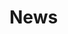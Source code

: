 # <i class="fas fa-rss "></i> News

<head>
	<title>Events</title>
	<style>
		ul.events {
			list-style-type: none;
			padding: 0;
			margin: 0;
			width: auto; 
			height: 180px; 
			overflow: auto; 
			background-color: #F7F7F7;
	
			li:before {
				content: attr(data-date) " : ";
				font-weight: bold;
				display: inline-block;
			}
		}
	</style>
</head>
<body>
	<ul class="events">
		<li data-date="2023/10">One journal paper is accepted by <i>Computerized Medical Imaging and Graphics</i> (IF:7.4).</li>
		<li data-date="2022/11">🎉 Our <a href="/#c-computational-biology-and-bioinformatics">collaborative research</a> is reported by <a href="https://eng.ox.ac.uk/case-studies/artificial-intelligence-and-big-data-help-rapid-screening-antibodies">eng.ox.ac.uk</a> and in the <a href="https://www.linkedin.com/posts/engineering-science-university-of-oxford_nearly-two-and-a-half-years-into-the-covid-activity-6996775726351818752-AjOr">LinkedIn</a>!</li>
		<li data-date="2023-10-25">🎉 Our <a href="/#c-computational-biology-and-bioinformatics">collaborative research</a> is translated and reported by media <a href="https://mp.weixin.qq.com/s/fDeRXs8Cq0L_LzYvZlI1iA">iNature</a> and <a href="http://news.nankai.edu.cn/ywsd/system/2022/10/12/030053111.shtml">南开新闻 (news.nankai.edu.cn)</a>!</li>
	</ul>
</body>

<ul style="width: auto; height: 180px; overflow: auto; background-color: #F7F7F7">
	<li>[2023.01]: One journal paper is accepted by <i>Computerized Medical Imaging and Graphics</i> (IF:7.4).
	</li>
	<li>[2022.11]: 🎉 Our <a href="/#c-computational-biology-and-bioinformatics">collaborative research</a> is reported by <a href="https://eng.ox.ac.uk/case-studies/artificial-intelligence-and-big-data-help-rapid-screening-antibodies">eng.ox.ac.uk</a> and in the <a href="https://www.linkedin.com/posts/engineering-science-university-of-oxford_nearly-two-and-a-half-years-into-the-covid-activity-6996775726351818752-AjOr">LinkedIn</a>!
	</li>
	<li>[2022.10]: 🎉 Our <a href="/#c-computational-biology-and-bioinformatics">collaborative research</a> is translated and reported by media <a href="https://mp.weixin.qq.com/s/fDeRXs8Cq0L_LzYvZlI1iA">iNature</a> and <a href="http://news.nankai.edu.cn/ywsd/system/2022/10/12/030053111.shtml">南开新闻 (news.nankai.edu.cn)</a>!
	</li>
	<li>[2022.09]: One journal paper is accepted by <i>Cell Research </i> (IF:46.3) with the released <a href="https://github.com/jianqingzheng/XBCR-net"><img src="https://img.shields.io/github/stars/jianqingzheng/XBCR-net?style=social&label=Code+★" /></a> and <a href="https://colab.research.google.com/github/jianqingzheng/XBCR-net/blob/main/XBCR_net.ipynb"><img src="https://colab.research.google.com/assets/colab-badge.svg" /></a>.
	</li>
	<li>[2022.07]: A 20-min oral presentation entitled <a href="https://link.springer.com/chapter/10.1007/978-3-031-12053-4_6">"Recursive Deformable Image Registration Network with Mutual Attention"</a> is given at MIUA 2022 in Cambridge.
	</li>
	<li>[2022.06]: One conference paper is accepted by <i>MICCAI 2022</i>.
	</li>
	<li>[2022.05]: Two conference papers are accepted by <i>MIUA 2022</i>, one oral presentation and one poster session.
	</li>
</ul>
